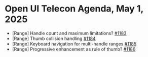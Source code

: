 Open UI Telecon Agenda, May 1, 2025
===================================

 * [Range] Handle count and maximum limitations? [#1183](https://github.com/openui/open-ui/issues/1183)
  * [Range] Thumb collision handling [#1184](https://github.com/openui/open-ui/issues/1184)
  * [Range] Keyboard navigation for multi-handle ranges [#1185](https://github.com/openui/open-ui/issues/1185)
  * [Range] Progressive enhancement as rule of thumb? [#1186](https://github.com/openui/open-ui/issues/1186)
